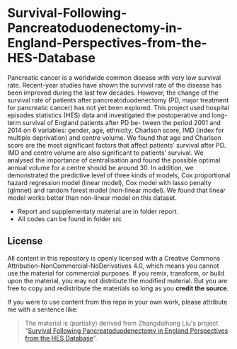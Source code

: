 # Survival-Following-Pancreatoduodenectomy-in-England-Perspectives-from-the-HES-Database

Pancreatic cancer is a worldwide common disease with very low survival rate. Recent-year studies have shown the survival rate of the disease has been improved during the last few decades. However, the change of the survival rate of patients after pancreatoduodenectomy (PD, major treatment for pancreatic cancer) has not yet been explored. This project used hospital episodes statistics (HES) data and investigated the postoperative and long-term survival of England patients after PD be- tween the period 2001 and 2014 on 6 variables: gender, age, ethnicity, Charlson score, IMD (index for multiple deprivation) and centre volume. We found that age and Charlson score are the most significant factors that affect patients’ survival after PD. IMD and centre volume are also significant to patients’ survival. We analysed the importance of centralisation and found the possible optimal annual volume for a centre should be around 30. In addition, we demonstrated the predictive level of three kinds of models, Cox proportional hazard regression model (linear model), Cox model with lasso penalty (glmnet) and random forest model (non-linear model). We found that linear model works better than non-linear model on this dataset.

* Report and supplementaty material are in folder report.
* All codes can be found in folder src


## License
All content in this repository is openly licensed with a Creative Commons Attribution-NonCommercial-NoDerivatives 4.0, which means you cannot use the material for commercial purposes. If you remix, transform, or build upon the material, you may not distribute the modified material. But you are free to copy and redistribute the materials so long as you **credit the source**.

If you were to use content from this repo in your own work, please attribute me with a sentence like: 
> The material is (partially) derived from Zhangdaihong Liu's project "[Survival Following Pancreatoduodenectomy in England Perspectives from the HES Database](https://github.com/lzdh/Survival-Following-Pancreatoduodenectomy-in-England-Perspectives-from-the-HES-Database)".

